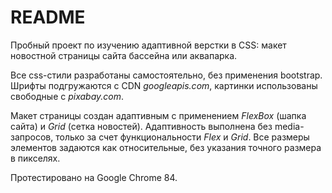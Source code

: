 # README

Пробный проект по изучению адаптивной верстки в CSS: макет новостной страницы сайта бассейна или аквапарка.

Все css-стили разработаны самостоятельно, без применения bootstrap. Шрифты подгружаются с CDN *googleapis.com*, картинки использованы свободные с *pixabay.com*.

Макет страницы создан адаптивным с применением *FlexBox* (шапка сайта) и *Grid* (сетка новостей). Адаптивность выполнена без media-запросов, только за счет функциональности *Flex* и *Grid*. Все размеры элементов задаются как относительные, без указания точного размера в пикселях.

Протестировано на Google Chrome 84.